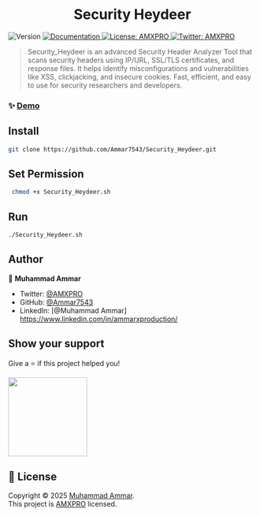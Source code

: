 <h1 align="center">Security Heydeer</h1>
<p>
  <img alt="Version" src="https://img.shields.io/badge/version-1.0.0-blue.svg?cacheSeconds=2592000" />
  <a href="https://github.com/Ammar7543/Security_Heydeer.git" target="_blank">
    <img alt="Documentation" src="https://img.shields.io/badge/documentation-yes-brightgreen.svg" />
  </a>
  <a href="AMXPRO" target="_blank">
    <img alt="License: AMXPRO" src="https://img.shields.io/badge/License-AMXPRO-yellow.svg" />
  </a>
  <a href="https://twitter.com/AMXPRO" target="_blank">
    <img alt="Twitter: AMXPRO" src="https://img.shields.io/twitter/follow/AMXPRO.svg?style=social" />
  </a>
</p>

> Security_Heydeer is an advanced Security Header Analyzer Tool that scans security headers using IP/URL, SSL/TLS certificates, and response files. It helps identify misconfigurations and vulnerabilities like XSS, clickjacking, and insecure cookies. Fast, efficient, and easy to use for security researchers and developers.

### ✨ [Demo](https://github.com/Ammar7543/Security_Heydeer.git)

## Install

```sh
git clone https://github.com/Ammar7543/Security_Heydeer.git
```

## Set Permission

```sh
 chmod +x Security_Heydeer.sh
```

## Run

```sh
./Security_Heydeer.sh
```

## Author

👤 **Muhammad Ammar**
* Twitter: [@AMXPRO](https://twitter.com/AMXPRO)
* GitHub: [@Ammar7543](https://github.com/Ammar7543)
* LinkedIn: [@Muhammad Ammar] https://www.linkedin.com/in/ammarxproduction/

## Show your support

Give a ⭐️ if this project helped you!

<a href="https://www.patreon.com/AMXPRO">
  <img src="https://c5.patreon.com/external/logo/become_a_patron_button@2x.png" width="160">
</a>

## 📝 License

Copyright © 2025 [Muhammad Ammar](https://github.com/Ammar7543).<br />
This project is [AMXPRO](AMXPRO) licensed.

